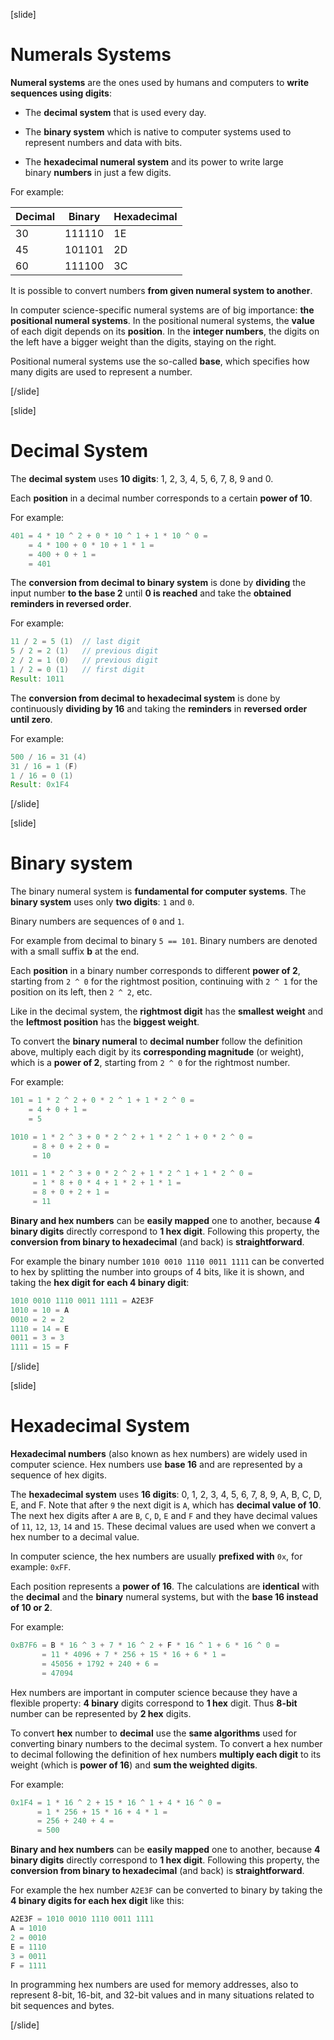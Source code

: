 [slide]
# Numerals Systems

**Numeral systems** are the ones used by humans and computers to **write sequences using digits**:

- The **decimal system** that is used every day.

- The **binary system** which is native to computer systems used to represent numbers and data with bits.

- The **hexadecimal numeral system** and its power to write large binary **numbers** in just a few digits. 

For example: 

| Decimal | Binary | Hexadecimal |
| ------- | ------ | ----------- |
| 30 | 111110 | 1E |
| 45 | 101101 | 2D |
| 60 | 111100 | 3C |

It is possible to convert numbers **from given numeral system to another**.

In computer science-specific numeral systems are of big importance: **the positional numeral systems**. In the positional numeral systems, the **value** of each digit depends on its **position**. In the **integer numbers**, the digits on the left have a bigger weight than the digits, staying on the right.

Positional numeral systems use the so-called **base**, which specifies how many digits are used to represent a number. 

[/slide]


[slide]

# Decimal System

The **decimal system** uses **10 digits**: 1, 2, 3, 4, 5, 6, 7, 8, 9 and 0. 

Each **position** in a decimal number corresponds to a certain **power of 10**. 

For example:

``` java
401 = 4 * 10 ^ 2 + 0 * 10 ^ 1 + 1 * 10 ^ 0 = 
    = 4 * 100 + 0 * 10 + 1 * 1 = 
    = 400 + 0 + 1 =
    = 401
```

The **conversion from decimal to binary system** is done by **dividing** the input number **to the base 2** until **0 is reached** and take the **obtained reminders in reversed order**.

For example:
```java
11 / 2 = 5 (1)  // last digit
5 / 2 = 2 (1)   // previous digit
2 / 2 = 1 (0)   // previous digit
1 / 2 = 0 (1)   // first digit
Result: 1011
```


The **conversion from decimal to hexadecimal system** is done by continuously **dividing by 16** and taking the **reminders** in **reversed order until zero**. 

For example:
```java
500 / 16 = 31 (4)
31 / 16 = 1 (F)
1 / 16 = 0 (1)
Result: 0x1F4
```

[/slide]


[slide]

# Binary system

The binary numeral system is **fundamental for computer systems**. The **binary system** uses only **two digits**: `1` and `0`.

Binary numbers are sequences of `0` and `1`. 

For example from decimal to binary `5 == 101`. Binary numbers are denoted with a small suffix **b** at the end.

Each **position** in a binary number corresponds to different **power of 2**, starting from `2 ^ 0` for the rightmost position, continuing with `2 ^ 1` for the position on its left, then `2 ^ 2`, etc.

Like in the decimal system, the **rightmost digit** has the **smallest weight** and the **leftmost position** has the **biggest weight**.

To convert the **binary numeral** to **decimal number** follow the definition above, multiply each digit by its **corresponding magnitude** (or weight), which is a **power of 2**, starting from `2 ^ 0` for the rightmost number.

For example:

``` java
101 = 1 * 2 ^ 2 + 0 * 2 ^ 1 + 1 * 2 ^ 0 = 
    = 4 + 0 + 1 = 
    = 5 
```

```java
1010 = 1 * 2 ^ 3 + 0 * 2 ^ 2 + 1 * 2 ^ 1 + 0 * 2 ^ 0 = 
     = 8 + 0 + 2 + 0 =
     = 10 
```

```java
1011 = 1 * 2 ^ 3 + 0 * 2 ^ 2 + 1 * 2 ^ 1 + 1 * 2 ^ 0 = 
     = 1 * 8 + 0 * 4 + 1 * 2 + 1 * 1 =
     = 8 + 0 + 2 + 1 =
     = 11
```

**Binary and hex numbers** can be **easily mapped** one to another, because **4 binary digits** directly correspond to **1 hex digit**. Following this property, the **conversion from binary to hexadecimal** (and back) is **straightforward**.

For example the binary number `1010 0010 1110 0011 1111` can be converted to hex by splitting the number into groups of 4 bits, like it is shown, and taking the **hex digit for each 4 binary digit**: 
```java
1010 0010 1110 0011 1111 = A2E3F
1010 = 10 = A
0010 = 2 = 2
1110 = 14 = E
0011 = 3 = 3
1111 = 15 = F
```

[/slide]


[slide]

# Hexadecimal System

**Hexadecimal numbers** (also known as hex numbers) are widely used in computer science. Hex numbers use **base 16** and are represented by a sequence of hex digits. 

The **hexadecimal system** uses **16 digits**: 0, 1, 2, 3, 4, 5, 6, 7, 8, 9, A, B, C, D, E, and F. Note that after `9` the next digit is `A`, which has **decimal value of 10**. The next hex digits after `A` are `B`, `C`, `D`, `E` and `F` and they have decimal values of `11`, `12`, `13`, `14` and `15`. These decimal values are used when we convert a hex number to a decimal value.

In computer science, the hex numbers are usually **prefixed with** `0x`, for example: `0xFF`.

Each position represents a **power of 16**. The calculations are **identical** with the **decimal** and the **binary** numeral systems, but with the **base 16 instead of 10 or 2**.

For example:
``` java
0xB7F6 = B * 16 ^ 3 + 7 * 16 ^ 2 + F * 16 ^ 1 + 6 * 16 ^ 0 =
       = 11 * 4096 + 7 * 256 + 15 * 16 + 6 * 1 =
       = 45056 + 1792 + 240 + 6 =
       = 47094
```


Hex numbers are important in computer science because they have a flexible property: **4 binary** digits correspond to **1 hex** digit. Thus **8-bit** number can be represented by **2 hex** digits.


To convert **hex** number to **decimal** use the **same algorithms** used for converting binary numbers to the decimal system. To convert a hex number to decimal following the definition of hex numbers **multiply each digit** to its weight (which is **power of 16**) and **sum the weighted digits**.

For example:
```java
0x1F4 = 1 * 16 ^ 2 + 15 * 16 ^ 1 + 4 * 16 ^ 0 = 
      = 1 * 256 + 15 * 16 + 4 * 1 =
      = 256 + 240 + 4 =
      = 500
```

**Binary and hex numbers** can be **easily mapped** one to another, because **4 binary digits** directly correspond to **1 hex digit**. Following this property, the **conversion from binary to hexadecimal** (and back) is **straightforward**.

For example the hex number `A2E3F` can be converted to binary by taking the **4 binary digits for each hex digit** like this:
```java
A2E3F = 1010 0010 1110 0011 1111
A = 1010
2 = 0010
E = 1110
3 = 0011
F = 1111
```

In programming hex numbers are used for memory addresses, also to represent 8-bit, 16-bit, and 32-bit values and in many situations related to bit sequences and bytes.

[/slide]
